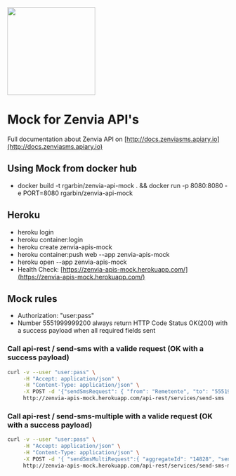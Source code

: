 <img src="https://s3.amazonaws.com/owler-image/logo/zenvia-mobile_owler_20170111_192135_original.png" height="200" />

# Mock for Zenvia API's

Full documentation about Zenvia API on [http://docs.zenviasms.apiary.io](http://docs.zenviasms.apiary.io) 

## Using Mock from docker hub 

- docker build -t rgarbin/zenvia-api-mock . && docker run -p 8080:8080 -e PORT=8080 rgarbin/zenvia-api-mock


## Heroku

- heroku login
- heroku container:login
- heroku create zenvia-apis-mock
- heroku container:push web --app zenvia-apis-mock
- heroku open --app zenvia-apis-mock
- Health Check: [https://zenvia-apis-mock.herokuapp.com/](https://zenvia-apis-mock.herokuapp.com/)

## Mock rules

- Authorization: "user:pass"
- Number 5551999999200 always return HTTP Code Status OK(200) with a success payload when all required fields sent


### Call api-rest / send-sms with a valide request (OK with a success payload)
```bash
curl -v --user "user:pass" \
     -H "Accept: application/json" \
     -H "Content-Type: application/json" \
     -X POST -d '{"sendSmsRequest": { "from": "Remetente", "to": "5551999999200", "schedule": "2017-08-09T14:00:00", "msg": "SMS Message", "callbackOption": "NONE", "id": "msg-id",  "aggregateId": "14828"}}' \
     http://zenvia-apis-mock.herokuapp.com/api-rest/services/send-sms
```

### Call api-rest / send-sms-multiple with a valide request (OK with a success payload)
```bash
curl -v --user "user:pass" \
     -H "Accept: application/json" \
     -H "Content-Type: application/json" \
     -X POST -d '{ "sendSmsMultiRequest":{ "aggregateId": "14828", "sendSmsRequestList":[ { "from":"remetente", "to":"5551999999200", "msg": "SMS Message", "callbackOption":"NONE", "schedule": "2017-08-09T14:00:00", "id": "msg-id" }] }}' \ 
     http://zenvia-apis-mock.herokuapp.com/api-rest/services/send-sms-multiple
```
